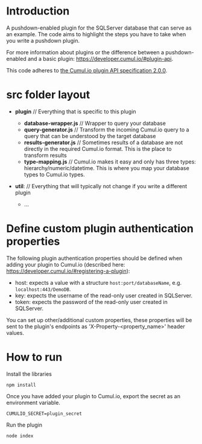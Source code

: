 # Introduction

A pushdown-enabled plugin for the SQLServer database that can serve as an example. The code aims to highlight the steps you have to take when you write a pushdown plugin.

For more information about plugins or the difference between a pushdown-enabled and a basic plugin: 
https://developer.cumul.io/#plugin-api.

 This code adheres to [the Cumul.io plugin API specification 2.0.0](https://developer.cumul.io/#version-history).

# src folder layout

- **plugin**                     // Everything that is specific to this plugin
     - **database-wrapper.js**    // Wrapper to query your database
     - **query-generator.js**     // Transform the incoming Cumul.io query to a query that can be understood by the target database
     - **results-generator.js**   // Sometimes results of a database are not directly in the required Cumul.io format. This is the place to transform results
     - **type-mapping.js**        // Cumul.io makes it easy and only has three types: hierarchy/numeric/datetime. This is where you map your database types to Cumul.io types.
- **util**:                       // Everything that will typically not change if you write a different plugin

   - ...


# Define custom plugin authentication properties
The following plugin authentication properties should be defined when adding your plugin to Cumul.io (described here: https://developer.cumul.io/#registering-a-plugin):
* host: expects a value with a structure `host:port/databaseName`, e.g. `localhost:443/DemoDB`.
* key: expects the username of the read-only user created in SQLServer.
* token: expects the password of the read-only user created in SQLServer.

You can set up other/additional custom properties, these properties will be sent to the plugin's endpoints as 'X-Property-<property_name>' header values.


# How to run

Install the libraries
```shell
npm install
```

Once you have added your plugin to Cumul.io, export the secret as an environment variable.

```shell
CUMULIO_SECRET=plugin_secret
```

Run the plugin
```shell
node index
```         

